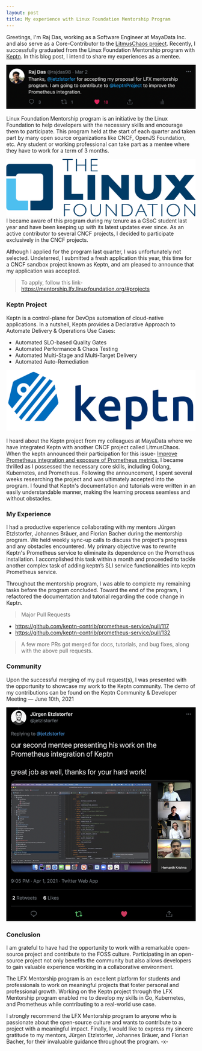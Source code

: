 ```yaml
---
layout: post
title: My experience with Linux Foundation Mentorship Program
---
```

Greetings, I'm Raj Das, working as a Software Engineer at MayaData Inc. and also serve as a Core-Contributor to the <a href="https://litmuschaos.io/">LitmusChaos project</a>. Recently, I successfully graduated from the Linux Foundation Mentorship program with <a href="https://keptn.sh/">Keptn</a>. In this blog post, I intend to share my experiences as a mentee.


<img src="https://github.com/imrajdas/imrajdas/raw/main/images/lfx-1.png">

Linux Foundation Mentorship program is an initiative by the Linux Foundation to help developers with the necessary skills and encourage them to participate. This program held at the start of each quarter and taken part by many open source organizations like CNCF, OpenJS Foundation, etc. Any student or working professional can take part as a mentee where they have to work for a term of 3 months.

<img src="https://github.com/imrajdas/imrajdas/raw/main/images/lfx-2.png"/>
I became aware of this program during my tenure as a GSoC student last year and have been keeping up with its latest updates ever since. As an active contributor to several CNCF projects, I decided to participate exclusively in the CNCF projects.

Although I applied for the program last quarter, I was unfortunately not selected. Undeterred, I submitted a fresh application this year, this time for a CNCF sandbox project known as Keptn, and am pleased to announce that my application was accepted.


>To apply, follow this link- https://mentorship.lfx.linuxfoundation.org/#projects

### Keptn Project
Keptn is a control-plane for DevOps automation of cloud-native applications. In a nutshell, Keptn provides a Declarative Approach to Automate Delivery & Operations Use Cases:
* Automated SLO-based Quality Gates
* Automated Performance & Chaos Testing
* Automated Multi-Stage and Multi-Target Delivery
* Automated Auto-Remediation

<img src="https://github.com/imrajdas/imrajdas/raw/main/images/lfx-3.png"/>

I heard about the Keptn project from my colleagues at MayaData where we have integrated Keptn with another CNCF project called LitmusChaos. When the keptn announced their participation for this issue- <a href="https://mentorship.lfx.linuxfoundation.org/project/54adaade-8537-4150-b4ea-988454615ed7">Improve Prometheus integration and exposure of Prometheus metrics</a>, I became thrilled as I possessed the necessary core skills, including Golang, Kubernetes, and Prometheus. Following the announcement, I spent several weeks researching the project and was ultimately accepted into the program. I found that Keptn's documentation and tutorials were written in an easily understandable manner, making the learning process seamless and without obstacles.

### My Experience
I had a productive experience collaborating with my mentors Jürgen Etzlstorfer, Johannes Bräuer, and Florian Bacher during the mentorship program. We held weekly sync-up calls to discuss the project's progress and any obstacles encountered. My primary objective was to rewrite Keptn's Prometheus service to eliminate its dependence on the Prometheus installation. I accomplished this task within a month and proceeded to tackle another complex task of adding keptn’s SLI service functionalities into keptn Prometheus service.

Throughout the mentorship program, I was able to complete my remaining tasks before the program concluded. Toward the end of the program, I refactored the documentation and tutorial regarding the code change in Keptn.

>Major Pull Requests
* https://github.com/keptn-contrib/prometheus-service/pull/117
* https://github.com/keptn-contrib/prometheus-service/pull/132

> A few more PRs got merged for docs, tutorials, and bug fixes, along with the above pull requests.

### Community
Upon the successful merging of my pull request(s), I was presented with the opportunity to showcase my work to the Keptn community. The demo of my contributions can be found on the Keptn Community & Developer Meeting — June 10th, 2021

<img src="https://github.com/imrajdas/imrajdas/raw/main/images/lfx-4.png"/>

### Conclusion

I am grateful to have had the opportunity to work with a remarkable open-source project and contribute to the FOSS culture. Participating in an open-source project not only benefits the community but also allows developers to gain valuable experience working in a collaborative environment.

The LFX Mentorship program is an excellent platform for students and professionals to work on meaningful projects that foster personal and professional growth. Working on the Keptn project through the LFX Mentorship program enabled me to develop my skills in Go, Kubernetes, and Prometheus while contributing to a real-world use case.

I strongly recommend the LFX Mentorship program to anyone who is passionate about the open-source culture and wants to contribute to a project with a meaningful impact. Finally, I would like to express my sincere gratitude to my mentors, Jürgen Etzlstorfer, Johannes Bräuer, and Florian Bacher, for their invaluable guidance throughout the program.
-x-